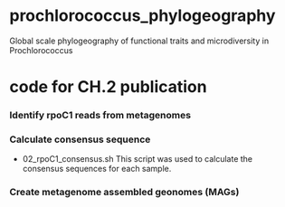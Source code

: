 # prochlorococcus_phylogeography
Global scale phylogeography of functional traits and microdiversity in Prochlorococcus

# code for CH.2 publication

### Identify rpoC1 reads from metagenomes


### Calculate consensus sequence
- 02_rpoC1_consensus.sh
This script was used to calculate the consensus sequences for each sample.

### Create metagenome assembled geonomes (MAGs)

